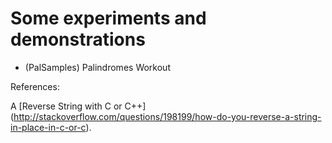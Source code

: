 

Some experiments and demonstrations 
===================================

* (PalSamples) Palindromes Workout





References:

A [Reverse String with C or C++] (http://stackoverflow.com/questions/198199/how-do-you-reverse-a-string-in-place-in-c-or-c).
